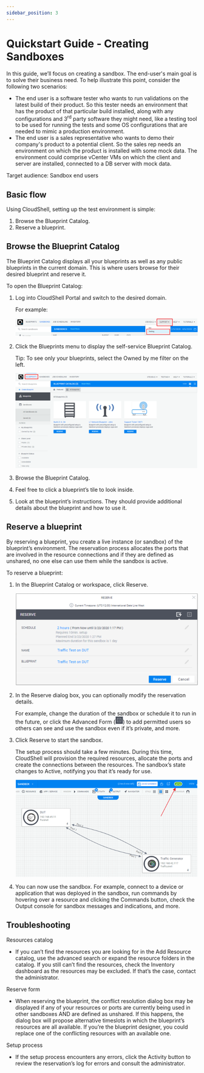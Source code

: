 ```yaml
---
sidebar_position: 3
---
```


# Quickstart Guide - Creating Sandboxes

In this guide, we’ll focus on creating a sandbox. The end-user's main goal is to solve their business need. To help illustrate this point, consider the following two scenarios:

- The end user is a software tester who wants to run validations on the latest build of their product. So this tester needs an environment that has the product of that particular build installed, along with any configurations and 3<sup>rd</sup> party software they might need, like a testing tool to be used for running the tests and some OS configurations that are needed to mimic a production environment.
- The end user is a sales representative who wants to demo their company's product to a potential client. So the sales rep needs an environment on which the product is installed with some mock data. The environment could comprise vCenter VMs on which the client and server are installed, connected to a DB server with mock data.

Target audience: Sandbox end users

## Basic flow

Using CloudShell, setting up the test environment is simple:

1. Browse the Blueprint Catalog.
2. Reserve a blueprint.

## Browse the Blueprint Catalog

The Blueprint Catalog displays all your blueprints as well as any public blueprints in the current domain. This is where users browse for their desired blueprint and reserve it.

To open the Blueprint Catalog:

1. Log into CloudShell Portal and switch to the desired domain.
    
    For example:
    
    ![](/Images/CloudShell-Portal/Quickstart/SelectDomain.png)
    
2. Click the Blueprints menu to display the self-service Blueprint Catalog.
    
    Tip: To see only your blueprints, select the Owned by me filter on the left.
    
    ![](/Images/CloudShell-Portal/Quickstart/BlueprintCatalog.png)
    
3. Browse the Blueprint Catalog.
4. Feel free to click a blueprint’s tile to look inside.
5. Look at the blueprint’s instructions. They should provide additional details about the blueprint and how to use it.
    

## Reserve a blueprint

By reserving a blueprint, you create a live instance (or sandbox) of the blueprint’s environment. The reservation process allocates the ports that are involved in the resource connections and if they are defined as unshared, no one else can use them while the sandbox is active.

To reserve a blueprint:

1. In the Blueprint Catalog or workspace, click Reserve.
    
    ![](/Images/CloudShell-Portal/Quickstart/ReserveForm.png)
    
2. In the Reserve dialog box, you can optionally modify the reservation details.
    
    For example, change the duration of the sandbox or schedule it to run in the future, or click the Advanced Form (![](/Images/CloudShell-Portal/Quickstart/AdvancedFormButton_20x19.png)) to add permitted users so others can see and use the sandbox even if it’s private, and more.
    
3. Click Reserve to start the sandbox.
    
    The setup process should take a few minutes. During this time, CloudShell will provision the required resources, allocate the ports and create the connections between the resources. The sandbox’s state changes to Active, notifying you that it’s ready for use.
    
    ![](/Images/CloudShell-Portal/Quickstart/ActiveSandbox.png)
    
4. You can now use the sandbox. For example, connect to a device or application that was deployed in the sandbox, run commands by hovering over a resource and clicking the Commands button, check the Output console for sandbox messages and indications, and more.

## Troubleshooting

Resources catalog

- If you can’t find the resources you are looking for in the Add Resource catalog, use the advanced search or expand the resource folders in the catalog. If you still can’t find the resources, check the Inventory dashboard as the resources may be excluded. If that’s the case, contact the administrator.

Reserve form

- When reserving the blueprint, the conflict resolution dialog box may be displayed if any of your resources or ports are currently being used in other sandboxes AND are defined as unshared. If this happens, the dialog box will propose alternative timeslots in which the blueprint’s resources are all available. If you’re the blueprint designer, you could replace one of the conflicting resources with an available one.

Setup process

- If the setup process encounters any errors, click the Activity button to review the reservation’s log for errors and consult the administrator.